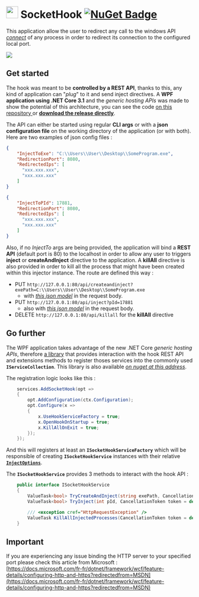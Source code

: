 # <img src="https://cdn3.iconfinder.com/data/icons/medicon/512/syringe_injection_drug_steroid-512.png" width="32" height="32"> SocketHook [![NuGet Badge](https://buildstats.info/nuget/SocketHook.Extensions)](https://www.nuget.org/packages/SocketHook.Extensions/1.0.0)

This application allow the user to redirect any call to the windows API [*connect*](https://docs.microsoft.com/en-us/windows/win32/api/winsock2/nf-winsock2-connect) of any process in order to redirect its connection to the configured local port.

![](https://i.ibb.co/dbpVg64/AJSr7-LQg-U0.png)

## Get started

The hook was meant to be **controlled by a REST API**, thanks to this, any kind of application can "*plug*" to it and send inject directives. A **WPF application using .NET Core 3.1** and the *generic hosting APIs* was made to show the potential of this architecture, you can see the code [on this repository ](https://github.com/thenameless314159/SocketHook/tree/master/samples/SocketHook.HostedWpfSample) or [**download the release directly**](https://github.com/thenameless314159/SocketHook/releases).

The API can either be started using regular **CLI args** or with a **json configuration file** on the working directory of the application (or with both). Here are two examples of json  config files :

```json
{
    "InjectToExe": "C:\\Users\\User\\Desktop\\SomeProgram.exe",
    "RedirectionPort": 8080,
    "RedirectedIps": [
      "xxx.xxx.xxx",
      "xxx.xxx.xxx"
    ]
}
```

```json
{
    "InjectToPId": 17881,
    "RedirectionPort": 8080,
    "RedirectedIps": [
      "xxx.xxx.xxx",
      "xxx.xxx.xxx"
    ]
}
```

Also, if no *InjectTo* args are being provided, the application will bind a **REST API** (default port is 80) to the localhost in order to allow any user to triggers **inject** or **createAndInject** directive to the application. A **killAll** directive is also provided in order to kill all the process that might have been created within this injector instance. The route are defined this way :

- PUT `http://127.0.0.1:80/api/createandinject?exePath=C:\\Users\\User\\Desktop\\SomeProgram.exe` 
	- with [*this json model*](https://github.com/thenameless314159/SocketHook/tree/master/src/SocketHook.API/Models/InjectionSettings.cs) in the request body.
- PUT `http://127.0.0.1:80/api/inject?pId=17881` 
	- also with [*this json model*](https://github.com/thenameless314159/SocketHook/tree/master/src/SocketHook.API/Models/InjectionSettings.cs) in the request body.
- DELETE `http://127.0.0.1:80/api/killall` for the **killAll** directive

## Go further

The WPF application takes advantage of the new .NET Core *generic hosting APIs*, therefore [a library](https://github.com/thenameless314159/SocketHook/tree/master/src/SocketHook.Extensions) that provides interaction with the hook REST API and extensions methods to register thoses services into the commonly used **`IServiceCollection`**. This library is also available [*on nuget at this address*](https://www.nuget.org/packages/SocketHook.Extensions/1.0.0).

The registration logic looks like this :

```csharp
	services.AddSocketHook(opt =>
	{
		opt.AddConfiguration(ctx.Configuration);
		opt.Configure(x =>
		{
			x.UseHookServiceFactory = true;
			x.OpenHookOnStartup = true;
			x.KillAllOnExit = true;
		});
	});
```

And this will registers at least an **`ISocketHookServiceFactory`** which will be responsible of creating **`ISocketHookService`** instances with their relative [**`InjectOptions`**](https://github.com/thenameless314159/SocketHook/tree/master/src/SocketHook.Extensions/Options/InjectOptions.cs).

The **`ISocketHookService`** provides 3 methods to interact with the hook API :

```csharp
    public interface ISocketHookService
    {
        ValueTask<bool> TryCreateAndInject(string exePath, CancellationToken token = default);
        ValueTask<bool> TryInject(int pId, CancellationToken token = default);

        /// <exception cref="HttpRequestException" />
        ValueTask KillAllInjectedProcesses(CancellationToken token = default);
    }
```

## Important

If you are experiencing any issue binding the HTTP server to your specified port please check this article from Microsoft : 
[https://docs.microsoft.com/fr-fr/dotnet/framework/wcf/feature-details/configuring-http-and-https?redirectedfrom=MSDN](https://docs.microsoft.com/fr-fr/dotnet/framework/wcf/feature-details/configuring-http-and-https?redirectedfrom=MSDN)
